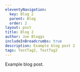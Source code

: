 ```yaml
---
eleventyNavigation:
  key: Blog 2
  parent: Blog
  order: 2
layout: post
title: Blog 2
author: Joe Bloggs
includeInBreadcrumbs: true
description: Example blog post 2
tags: TestTag2, TestTag2
---
```


Example blog post.